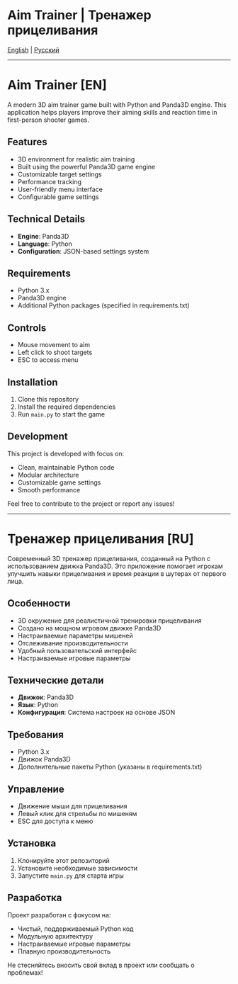# Aim Trainer | Тренажер прицеливания

[English](#english) | [Русский](#русский)

---

<a name="english"></a>
# Aim Trainer [EN]

A modern 3D aim trainer game built with Python and Panda3D engine. This application helps players improve their aiming skills and reaction time in first-person shooter games.

## Features

- 3D environment for realistic aim training
- Built using the powerful Panda3D game engine
- Customizable target settings
- Performance tracking
- User-friendly menu interface
- Configurable game settings

## Technical Details

- **Engine**: Panda3D
- **Language**: Python
- **Configuration**: JSON-based settings system

## Requirements

- Python 3.x
- Panda3D engine
- Additional Python packages (specified in requirements.txt)

## Controls

- Mouse movement to aim
- Left click to shoot targets
- ESC to access menu

## Installation

1. Clone this repository
2. Install the required dependencies
3. Run `main.py` to start the game

## Development

This project is developed with focus on:
- Clean, maintainable Python code
- Modular architecture
- Customizable game settings
- Smooth performance

Feel free to contribute to the project or report any issues!

---

<a name="русский"></a>
# Тренажер прицеливания [RU]

Современный 3D тренажер прицеливания, созданный на Python с использованием движка Panda3D. Это приложение помогает игрокам улучшить навыки прицеливания и время реакции в шутерах от первого лица.

## Особенности

- 3D окружение для реалистичной тренировки прицеливания
- Создано на мощном игровом движке Panda3D
- Настраиваемые параметры мишеней
- Отслеживание производительности
- Удобный пользовательский интерфейс
- Настраиваемые игровые параметры

## Технические детали

- **Движок**: Panda3D
- **Язык**: Python
- **Конфигурация**: Система настроек на основе JSON

## Требования

- Python 3.x
- Движок Panda3D
- Дополнительные пакеты Python (указаны в requirements.txt)

## Управление

- Движение мыши для прицеливания
- Левый клик для стрельбы по мишеням
- ESC для доступа к меню

## Установка

1. Клонируйте этот репозиторий
2. Установите необходимые зависимости
3. Запустите `main.py` для старта игры

## Разработка

Проект разработан с фокусом на:
- Чистый, поддерживаемый Python код
- Модульную архитектуру
- Настраиваемые игровые параметры
- Плавную производительность

Не стесняйтесь вносить свой вклад в проект или сообщать о проблемах!